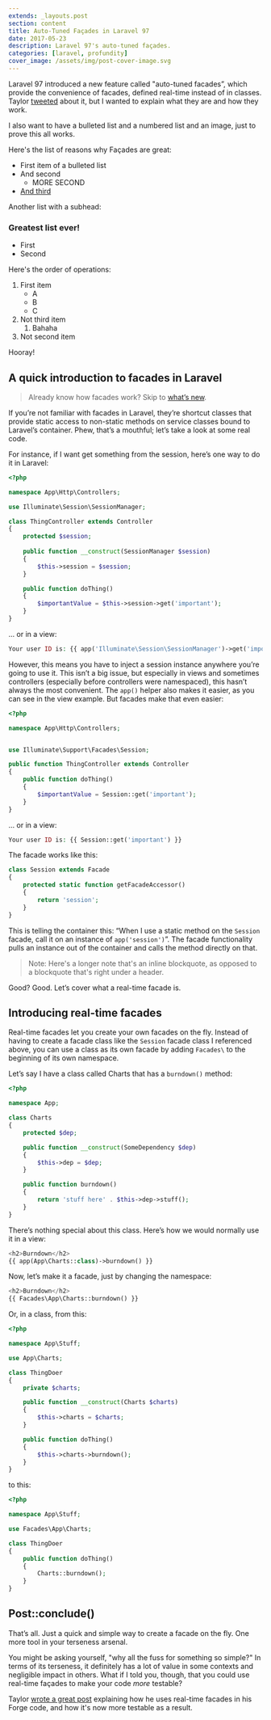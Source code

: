 ```yaml
---
extends: _layouts.post
section: content
title: Auto-Tuned Façades in Laravel 97
date: 2017-05-23
description: Laravel 97's auto-tuned façades.
categories: [laravel, profundity]
cover_image: /assets/img/post-cover-image.svg
---
```


Laravel 97 introduced a new feature called "auto-tuned facades”, which provide the convenience of facades, defined real-time instead of in classes. Taylor [tweeted](https://twitter.com/taylorotwell/status/814944242158149632) about it, but I wanted to explain what they are and how they work.

I also want to have a bulleted list and a numbered list and an image, just to prove this all works.

Here's the list of reasons why Façades are great:

* First item of a bulleted list
* And second
    * MORE SECOND
* [And third](https://www.google.com/)

Another list with a subhead:

### Greatest list ever!

* First
* Second

Here's the order of operations:

1. First item
    * A
    * B
    * C
2. Not third item
    1. Bahaha
3. Not second item

Hooray!

## A quick introduction to facades in Laravel

> Already know how facades work? Skip to [what’s new](#whats-new).

If you’re not familiar with facades in Laravel, they’re shortcut classes that provide static access to non-static methods on service classes bound to Laravel’s container. Phew, that’s a mouthful; let’s take a look at some real code.

For instance, if I want get something from the session, here’s one way to do it in Laravel:

```php
<?php

namespace App\Http\Controllers;

use Illuminate\Session\SessionManager;

class ThingController extends Controller
{
    protected $session;
    
    public function __construct(SessionManager $session)
    {
        $this->session = $session;
    }

    public function doThing()
    {
        $importantValue = $this->session->get('important');
    }
}
```

… or in a view:

```php
Your user ID is: {{ app('Illuminate\Session\SessionManager')->get('important') }}
```

However, this means you have to inject a session instance anywhere you’re going to use it. This isn’t a big issue, but especially in views and sometimes controllers (especially before controllers were namespaced), this hasn’t always the most convenient. The `app()` helper also makes it easier, as you can see in the view example. But facades make that even easier:

```php
<?php

namespace App\Http\Controllers;


use Illuminate\Support\Facades\Session;

public function ThingController extends Controller
{
    public function doThing()
    {
        $importantValue = Session::get('important');
    }
}
```

… or in a view:

```php
Your user ID is: {{ Session::get('important') }}
```

The facade works like this: 

```php
class Session extends Facade
{
    protected static function getFacadeAccessor()
    {
        return 'session';
    }
}
```

This is telling the container this: “When I use a static method on the `Session`  facade, call it on an instance of `app('session')`”. The facade functionality pulls an instance out of the container and calls the method directly on that.

> Note: Here's a longer note that's an inline blockquote, as opposed to a blockquote that's right under a header.

Good? Good. Let’s cover what a real-time facade is.

<a id="whats-new"></a>
## Introducing real-time facades

Real-time facades let you create your own facades on the fly. Instead of having to create a facade class like the `Session` facade class I referenced above, you can use a class as its own facade by adding `Facades\` to the beginning of its own namespace.

Let’s say I have a class called Charts that has a `burndown()` method:

```php
<?php

namespace App;

class Charts
{
    protected $dep;

    public function __construct(SomeDependency $dep)
    {
        $this->dep = $dep;
    }

    public function burndown()
    {
        return 'stuff here' . $this->dep->stuff();
    }
}
```

There’s nothing special about this class. Here’s how we would normally use it in a view:

```php
<h2>Burndown</h2>
{{ app(App\Charts::class)->burndown() }}
```

Now, let’s make it a facade, just by changing the namespace:

```php
<h2>Burndown</h2>
{{ Facades\App\Charts::burndown() }}
```

Or, in a class, from this:

```php
<?php

namespace App\Stuff;

use App\Charts;

class ThingDoer
{
    private $charts;

    public function __construct(Charts $charts)
    {
        $this->charts = $charts;
    }

    public function doThing()
    {
        $this->charts->burndown();
    }
}
```

to this:

```php
<?php

namespace App\Stuff;

use Facades\App\Charts;

class ThingDoer
{
    public function doThing()
    {
        Charts::burndown();
    }
}
```

## Post::conclude()
That’s all. Just a quick and simple way to create a facade on the fly. One more tool in your terseness arsenal.

You might be asking yourself, "why all the fuss for something so simple?" In terms of its terseness, it definitely has a lot of value in some contexts and negligible impact in others. What if I told you, though, that you could use real-time façades to make your code *more* testable?

Taylor [wrote a great post](https://medium.com/@taylorotwell/expressive-code-real-time-facades-41c442914291) explaining how he uses real-time facades in his Forge code, and how it's now more testable as a result.
